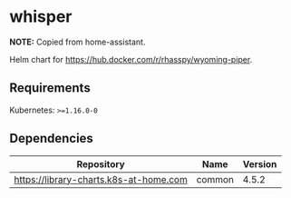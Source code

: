 # whisper

**NOTE:** Copied from home-assistant.

Helm chart for https://hub.docker.com/r/rhasspy/wyoming-piper.

## Requirements

Kubernetes: `>=1.16.0-0`

## Dependencies

| Repository | Name | Version |
|------------|------|---------|
| https://library-charts.k8s-at-home.com | common | 4.5.2 |
